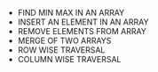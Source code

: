 * FIND MIN MAX IN AN ARRAY
* INSERT AN ELEMENT IN AN ARRAY
* REMOVE ELEMENTS FROM ARRAY
* MERGE OF TWO ARRAYS
* ROW WISE TRAVERSAL
* COLUMN WISE TRAVERSAL
